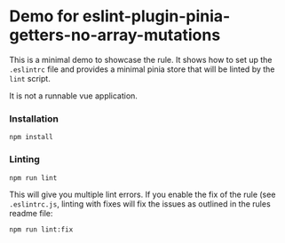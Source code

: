 # Demo for eslint-plugin-pinia-getters-no-array-mutations

This is a minimal demo to showcase the rule. It shows how to set up the `.eslintrc` file and provides a minimal pinia store that will be linted by the `lint` script.

It is not a runnable vue application. 

### Installation

```shell
npm install
```

### Linting

```shell
npm run lint
```

This will give you multiple lint errors. If you enable the fix of the rule (see `.eslintrc.js`, linting with fixes will fix the issues as outlined in the rules readme file:

```shell
npm run lint:fix
```
